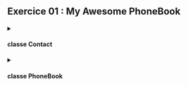 ## Exercice 01 : My Awesome PhoneBook

<details><summary>

#### classe Contact

</summary>

- Doit contenir des variables **privées** de type `std::string` pour chaque information d'un contact :
```c++
private:
int 		_index;
std::string	_firstName;
std::string     _lastName;
std::string     _nickName;
std::string     _phoneNumber;
std::string	_darkestSecret;
```

- La classe `PhoneBook` va devoir accéder à ces variables pour les lire ou modifier. Cependant, elles sont privées.

Il faut donc créer des fonctions publiques dans la classe `Contact` qui vont être appelées par `PhoneBook` pour pouvoir y accéder.

J'ai donc utilisé des fonctions "getters" et "setters" - une fonction getter et une fonction setter par variable.

```c++
        void		        setIndex(int i);
	std::string&	        setFirstName( void );
	std::string&	        setLastName( void );
	std::string&            setNickName( void );
	std::string&	        setPhoneNumber( void );
	std::string&	        setDarkestSecret( void );

	int			getIndex( void ) const;
	std::string		getFirstName( void ) const;
	std::string		getLastName( void ) const;
	std::string		getNickName( void ) const;
	std::string		getPhoneNumber( void ) const;
	std::string		getDarkestSecret( void ) const;
```

Lors de l'enregistrement des informations d'un contact, on ne peut pas laisser les champs vides. 
Dans mon cas, la classe `Contact` va vérifier seule si une des variables est vide et va le signaler à `PhoneBook` avec `true` ou `false`. 
Si le signal est `false`, `PhoneBook` réinvitera l'utilisateur à remplir le champ.
J'ai donc une fonction `isValid` par variable qui vérifie si l'information saisie est valide
```c++
	bool			isValidFirstName( void ) const;
	bool			isValidLastName( void ) const;
	bool			isValidNickName( void ) const;
	bool			isValidPhoneNumber( void ) const;
	bool			isValidDarkestSecret( void ) const;
```

La fonction `isValidPhoneNumber()` vérifie non seulement si le champ est vide, mais aussi vérifie que le champ ne contient que des chiffres. A noter que ce champ peut commencer par `+` comme il est usage pour les numéros de téléphone.

- Lorsqu'on est dans le menu de recherche de contact, on doit afficher un "preview" de tous les contacts enregistrés et raccourcir les informations à au maximum 10 caractères.
J'ai donc implémentés des fonctions qui vont retourner cette nouvelle chaîne tronquée:

```c++
	std::string		truncFirstName( void ) const;
	std::string		truncLastName( void ) const;
	std::string		truncNickName( void ) const;
```

</details>

<details><summary>

#### classe PhoneBook 

</summary>

- Tous les membres (attributs ou méthodes) sont en privés puisque l'utilisateur ne doit pas pouvoir y accéder.

- Contient un tableau de contacts. Chaque contact va donc appeler son propre constructeur et destructeur de la class `Contact`.

    ```c++
    Contact		_contact[8];
    ```
- une fonction qui affichera en continu le menu du programme (les commandes ADD, SEARCH et EXIT):

    ```c++
  	void 		_userInput( void ) ;
    ```

- fonction qui exécutera la commande ADD

    ```c++
    void		_addContact( void ) ;
    ```

    Cette fonction utilisera des fonctions helpers. Chaque helper invitera l'utilisateur de remplir le champ et vérifiera que le champ n'est pa vide:
    ```c++
	    void		_addFirstName ( void );
	    void		_addLastName ( void );
	    void		_addNickName ( void );
	    void		_addPhoneNumber ( void );
	    void		_addDarkestSecret ( void );
    ```

- fonction qui exécutera la commande SEARCH

    ```c++
	    void		_searchContact( void ) const ;
    ```
    
    Lorsque l'utilisateur est invité de choisir un index pour afficher un contact, je vais vérifier que l'utilisateur a bel et bien saisi un chiffre avec la fonction `_isNumber()`:

    ```c++
       int 		_isNumber( std::string str, int tableSize ) const;
    ```

</details>